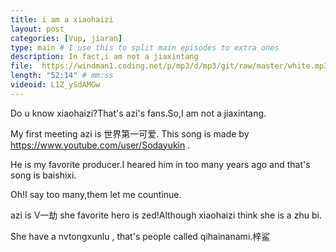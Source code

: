 ```yaml
---
title: i am a xiaohaizi
layout: post
categories: [Vup, jiaran]
type: main # I use this to split main episodes to extra ones
description: In fact,i am not a jiaxintang 
file:  https://windman1.coding.net/p/mp3/d/mp3/git/raw/master/white.mp3
length: "52:14" # mm:ss
videoid: L1Z_ySdAMGw
---
```


Do u know xiaohaizi?That's azi's fans.So,I am not a jiaxintang.

My first meeting azi is 世界第一可爱. This song is made by https://www.youtube.com/user/Sodayukin .

He is my favorite producer.I heared him in too many years ago and that's song is baishixi.

Oh!I say too many,them let me countinue.

azi is V一劫 she favorite hero is zed!Although xiaohaizi think she is a zhu bi.

She have a nvtongxunlu , that's people called qihainanami.梓鲨

